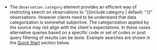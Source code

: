 - <span class="bg-success" markdown="1">The `Observation.category` element provides an efficient way of restricting search on observations to "{{include.category | default: ''}}" observations.  However clients need to be understand that data categorization is somewhat subjective. The categorization applied by the source may not align with the client's expectations. In these cases alternative queries based on a specific code or set of codes or post query filtering of results can be done.  Example searches are shown in the [Quick Start](#search) section below.</span><!-- new-content --> 
